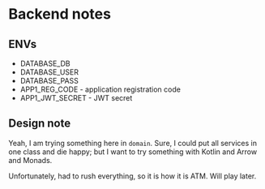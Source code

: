 # Backend notes

## ENVs

+ DATABASE_DB
+ DATABASE_USER
+ DATABASE_PASS
+ APP1_REG_CODE - application registration code
+ APP1_JWT_SECRET - JWT secret


## Design note

Yeah, I am trying something here in `domain`. Sure, I could put all services in one class and die happy; but I want to try something with Kotlin and Arrow and Monads.

Unfortunately, had to rush everything, so it is how it is ATM. Will play later.

